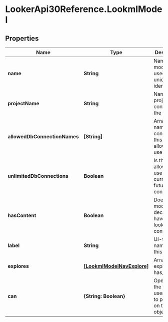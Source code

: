 # LookerApi30Reference.LookmlModel

## Properties
Name | Type | Description | Notes
------------ | ------------- | ------------- | -------------
**name** | **String** | Name of the model. Also used as the unique identifier | [optional] 
**projectName** | **String** | Name of project containing the model | [optional] 
**allowedDbConnectionNames** | **[String]** | Array of names of connections this model is allowed to use | [optional] 
**unlimitedDbConnections** | **Boolean** | Is this model allowed to use all current and future connections | [optional] 
**hasContent** | **Boolean** | Does this model declaration have have lookml content? | [optional] 
**label** | **String** | UI-friendly name for this model | [optional] 
**explores** | [**[LookmlModelNavExplore]**](LookmlModelNavExplore.md) | Array of explores (if has_content) | [optional] 
**can** | **{String: Boolean}** | Operations the current user is able to perform on this object | [optional] 


